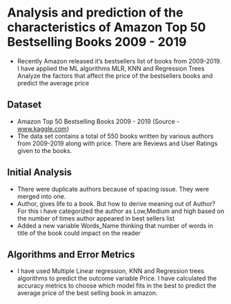 # Analysis and prediction of the characteristics of Amazon Top 50 Bestselling Books 2009 - 2019 
- Recently Amazon released it’s bestsellers list of books from 2009-2019. I have applied the ML algorithms MLR, KNN and Regression Trees Analyze the factors that affect the price of the bestsellers books and predict the average price
## Dataset
- Amazon Top 50 Bestselling Books 2009 - 2019 (Source - www.kaggle.com)
- The data set contains a total of 550 books written by various authors from 2009-2019 along with price. There are Reviews and User Ratings given to the books. 
## Initial Analysis
- There were duplicate authors because of spacing issue. They were merged into one.
- Author, gives life to a book. But how to derive meaning out of Author? For this i have categorized the author as Low,Medium and high based on the number of times author appeared in best sellers list
- Added a new variable Words_Name thinking that number of words in title of the book could impact on the reader
## Algorithms and Error Metrics
- I have used Multiple Linear regression, KNN and Regression trees algorithms to predict the outcome variable Price. I have calculated the accuracy metrics to choose which model fits in the best to predict the average price of the best selling book in amazon.



